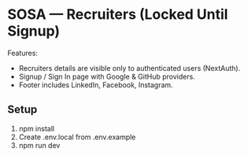 # SOSA — Recruiters (Locked Until Signup)

Features:
- Recruiters details are visible only to authenticated users (NextAuth).
- Signup / Sign In page with Google & GitHub providers.
- Footer includes LinkedIn, Facebook, Instagram.

## Setup
1. npm install
2. Create .env.local from .env.example
3. npm run dev
